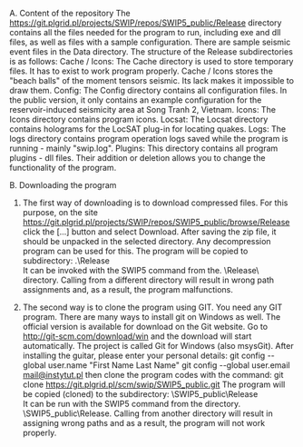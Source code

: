 A. Content of the repository
The https://git.plgrid.pl/projects/SWIP/repos/SWIP5_public/Release directory contains all the files needed for the program to run,
including exe and dll files, as well as files with a sample configuration.
There are sample seismic event files in the Data directory. The structure of the Release subdirectories is as follows:
Cache / Icons: The Cache directory is used to store temporary files. It has to exist to work program properly.
  Cache / Icons stores the "beach balls" of the moment tensors seismic. Its lack makes it impossible to draw them.
Config: The Config directory contains all configuration files. In the public version, it only contains an example configuration
  for the reservoir-induced seismicity area at Song Tranh 2, Vietnam.
Icons: The Icons directory contains program icons.
Locsat: The Locsat directory contains holograms for the LocSAT plug-in for locating quakes.
Logs: The logs directory contains program operation logs saved while the program is running - mainly "swip.log".
Plugins: This directory contains all program plugins - dll files. Their addition or deletion allows you
  to change the functionality of the program.

B. Downloading the program

1. The first way of downloading is to download compressed files. For this purpose,
on the site https://git.plgrid.pl/projects/SWIP/repos/SWIP5_public/browse/Release click the [...] button
and select Download. After saving the zip file, it should be unpacked in the selected directory.
Any decompression program can be used for this. The program will be copied to subdirectory:
.\Release\
It can be invoked with the SWIP5 command from the. \Release\ directory. Calling from a different directory
will result in wrong path assignments and, as a result, the program malfunctions.

2. The second way is to clone the program using GIT.  You need any GIT program.
There are many ways to install git on Windows as well. The official version is available for download on the Git website.
Go to http://git-scm.com/download/win and the download will start automatically.
The project is called Git for Windows (also msysGit). After installing the guitar, please enter your personal details:
git config --global user.name "First Name Last Name"
git config --global user.email mail@instytut.pl
then clone the program codes with the command:
git clone https://git.plgrid.pl/scm/swip/SWIP5_public.git
The program will be copied (cloned) to the subdirectory:
\SWIP5_public\Release\
It can be run with the SWIP5 command from the directory. \SWIP5_public\Release\. Calling from another directory
will result in assigning wrong paths and as a result, the program will not work properly.
